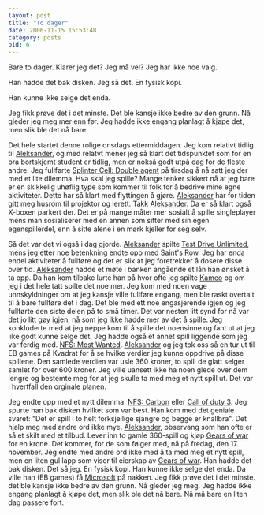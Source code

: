 ```yaml
---
layout: post
title: "To dager"
date: 2006-11-15 15:53:48
category: posts
pid: 6
---
```

Bare to dager. Klarer jeg det? Jeg må vel? Jeg har ikke noe valg. 

Han hadde det bak disken. Jeg så det. En fysisk kopi.

Han kunne ikke selge det enda.

Jeg fikk prøve det i det minste. Det ble kansje ikke bedre av den grunn. Nå gleder jeg meg mer enn før. Jeg hadde ikke engang planlagt å kjøpe det, men slik ble det nå bare. 

Det hele startet denne rolige onsdags ettermiddagen. Jeg kom relativt tidlig til [Aleksander][1], og med relatvt mener jeg så klart det tidspunktet som for en bra bortskjemt student er tidlig, men er nokså godt utpå dag for de fleste andre. Jeg fullførte [Splinter Cell: Double agent][2] på tirsdag å nå satt jeg der med et lite dilemma. Hva skal jeg spille? Mange tenker sikkert nå at jeg bare er en skikkelig uhøflig type som kommer til folk for å bedrive mine egne aktiviteter. Dette har så klart med flyttingen å gjøre. [Aleksander][1] har for tiden gitt meg husrom til projektor og lerett. Takk [Aleksander][1]. Da er så klart også X-boxen parkert der. Det er på mange måter mer sosialt å spille singleplayer mens man sosialiserer med en annen som sitter med sin egen egenspillerdel, enn å sitte alene i en mørk kjeller for seg selv.

Så det var det vi også i dag gjorde. [Aleksander][1] spilte [Test Drive Unlimited][3], mens jeg etter noe betenkning endte opp med [Saint's Row][4]. Jeg har enda endel aktiviteter å fullføre og det er slik at jeg foretrekker å dosere disse over tid. [Aleksander][1] hadde et møte i banken angående et lån han ønsket å ta opp. Da han kom tilbake lurte han på hvor ofte jeg spilte [Kameo][5] og om jeg i det hele tatt spilte det noe mer. Jeg kom med noen vage unnskyldninger om at jeg kansje ville fullføre engang, men ble raskt overtalt til å bare fullføre det i dag. Det ble med ett noe engasjerende igjen og jeg fullførte den siste delen på to små timer. Det var nesten litt synd for nå var det jo litt gøy igjen, nå som jeg ikke hadde mer av det å spille. Jeg konkluderte med at jeg neppe kom til å spille det noensinne og fant ut at jeg like godt kunne selge det. Jeg hadde også et annet spill liggende som jeg var ferdig med. [NFS: Most Wanted][6]. [Aleksander][1] og jeg tok oss så en tur ut til EB games på Kvadrat for å se hvilke verdier jeg kunne oppdrive på disse spillene. Den samlede verdien var usle 360 kroner, to spill de glatt selger samlet for over 600 kroner. Jeg ville uansett ikke ha noen glede over dem lengre og bestemte meg for at jeg skulle ta med meg et nytt spill ut. Det var i hvertfall den orginale planen.

Jeg endte opp med et nytt dilemma. [NFS: Carbon][7] eller [Call of duty 3][8]. Jeg spurte han bak disken hvilket som var best. Han kom med det geniale svaret: "Det er spill i to helt forksjellige sjangre og begge er knallbra". Det hjalp meg med andre ord ikke mye. [Aleksander][1], observang som han ofte er så et skilt med et tilbud. Lever inn to gamle 360-spill og kjøp [Gears of war][9] for en krone. Det kommer, for de som følger med, nå på fredag, den 17. november. Jeg endte med andre ord ikke med å ta med meg et nytt spill, men en liten gul lapp som viser til eierskap av [Gears of war][9]. Han hadde det bak disken. Det så jeg. En fysisk kopi. Han kunne ikke selge det enda. Da ville han (EB games) få [Microsoft][10] på nakken. Jeg fikk prøve det i det minste. det ble kansje ikke bedre av den grunn. Nå gleder jeg meg. Jeg hadde ikke engang planlagt å kjøpe det, men slik ble det nå bare. Nå må bare en liten dag passere fort.

 [1]: http://artifushion.com
 [2]: http://www.tothegame.com/game.asp?id=4078
 [3]: http://www.tothegame.com/game.asp?id=4194
 [4]: http://www.tothegame.com/game.asp?id=4306
 [5]: http://www.tothegame.com/game.asp?id=4303
 [6]: http://www.tothegame.com/game.asp?id=4301
 [7]: http://www.tothegame.com/game.asp?id=5670
 [8]: http://www.tothegame.com/game.asp?id=5446
 [9]: http://www.tothegame.com/game.asp?id=4305
 [10]: http://www.microsoft.com/